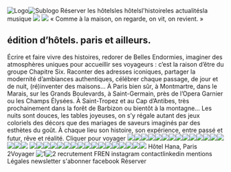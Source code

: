 ![Logo](https://chapitresixhotels.com/static/media/LOGO-CHAPITRE-SIX.75665a9b806ad70b3e84.png)![Sublogo](https://chapitresixhotels.com/static/media/Deshistoires.92ea3b58b8e9864e6e93632de4a936c6.svg)
Réserver
les hôtelsles hôtelsl'histoireles actualitésla musique
![](https://chapitresixhotels.com/static/media/landing.29c5ec6c44c41e03d916.jpg)
![](https://chapitresixhotels.com/static/media/landingmobile.ef347bbdd9ed7af6d879.jpg)
« Comme à la maison, on regarde, on vit, on revient. »
## édition d’hôtels. paris et ailleurs.
Écrire et faire vivre des histoires, redorer de Belles Endormies, imaginer des atmosphères uniques pour accueillir ses voyageurs : c’est la raison d’être du groupe Chapitre Six. Raconter des adresses iconiques, partager la modernité d’ambiances authentiques, célébrer chaque passage, de jour et de nuit, (ré)inventer des maisons…
À Paris bien sûr, à Montmartre, dans le Marais, sur les Grands Boulevards, à Saint-Germain, près de l’Opera Garnier ou les Champs Élysées. À Saint-Tropez et au Cap d’Antibes, très prochainement dans la forêt de Barbizon ou bientôt à la montagne… Les nuits sont douces, les tables joyeuses, on s’y régale autant des jeux coloriels des décors que des mariages de saveurs imaginés par des esthètes du goût.
À chaque lieu son histoire, son expérience, entre passé et futur, rêve et réalité.
Cliquer pour voyager
![](https://chapitresixhotels.com/static/media/PHOTO0.a570326c5c09d18e4f8a.jpg)![](https://chapitresixhotels.com/static/media/PHOTO1.d6d6f23bebffe9cef303.jpg)![](https://chapitresixhotels.com/static/media/PHOTO2.429eaefd9176c686220a.jpg)![](https://chapitresixhotels.com/static/media/PHOTO3.3a8692dcfca980500d86.jpg)![](https://chapitresixhotels.com/static/media/PHOTO4.517530d0ce8f41ad8ef5.jpg)![](https://chapitresixhotels.com/static/media/PHOTO5.ea33662f618d87f9d5fd.jpg)![](https://chapitresixhotels.com/static/media/PHOTO6.9c6c76988295669dfbf6.jpg)![](https://chapitresixhotels.com/static/media/PHOTO7.a6201ef6ede65f5bf803.jpg)![](https://chapitresixhotels.com/static/media/PHOTO8.de2db9eac45cff0b81af.jpg)![](https://chapitresixhotels.com/static/media/PHOTO9.c67bd446fd12157c33be.jpg)![](https://chapitresixhotels.com/static/media/PHOTO10.6c62d11aeace03764a10.jpg)![](https://chapitresixhotels.com/static/media/PHOTO11.d69b40e846c75f89a26a.jpg)![](https://chapitresixhotels.com/static/media/PHOTO12.6989b1f3ab6b91e3d3db.jpg)![](https://chapitresixhotels.com/static/media/PHOTO13.bf69b1133137cc31b9be.jpg)![](https://chapitresixhotels.com/static/media/PHOTO14.35404ac6fc50ca22fb1f.jpg)![](https://chapitresixhotels.com/static/media/PHOTO15.e2356018bb471e4deeb0.jpg)![](https://chapitresixhotels.com/static/media/PHOTO16.9554a473ed5010f7489d.jpg)
![](https://chapitresixhotels.com/static/media/FAT0.80e30c859485bc44736b.jpg)![](https://chapitresixhotels.com/static/media/FAT1.7f85ce9643052b330655.jpg)![](https://chapitresixhotels.com/static/media/FAT2.b7c4918fb992717fbeca.jpg)![](https://chapitresixhotels.com/static/media/FAT3.5bb3c6ede078d869c117.jpg)![](https://chapitresixhotels.com/static/media/FAT4.aa85b5c1560d8d9d5647.jpg)![](https://chapitresixhotels.com/static/media/FAT5.fc074b2ae1438845119c.jpg)![](https://chapitresixhotels.com/static/media/FAT6.f8d3165c1b34f000c59c.jpg)![](https://chapitresixhotels.com/static/media/FAT7.47d4bfcf4e1dce16d50c.jpg)![](https://chapitresixhotels.com/static/media/FAT8.86244866f8b39fbe8c9b.jpg)![](https://chapitresixhotels.com/static/media/FAT9.0bc4749a0421d19c382d.jpg)![](https://chapitresixhotels.com/static/media/FAT10.3ef2b959d5a66ec458c5.jpg)![](https://chapitresixhotels.com/static/media/FAT11.5a96c026a358883d3980.jpg)![](https://chapitresixhotels.com/static/media/FAT12.61a9edef524512a721cd.jpg)![](https://chapitresixhotels.com/static/media/FAT13.7dabc7a8f11859802f39.jpg)![](https://chapitresixhotels.com/static/media/FAT14.72e40a9c9315626c4470.jpg)![](https://chapitresixhotels.com/static/media/FAT15.f1c5a2839cf1599af5c2.jpg)![](https://chapitresixhotels.com/static/media/FAT16.a2f87454406a4748017f.jpg)
Hôtel Hana, Paris 2Voyager
![1](https://chapitresixhotels.com/static/media/PHOTO1.6240f7fc1a8f7de87b11.jpg)![2](https://chapitresixhotels.com/static/media/PHOTO2.a421c6c877436a21833c.jpg)
recrutement
FREN
instagram
contactlinkedin
mentions Légales
newsletter
s'abonner
facebook
Réserver
